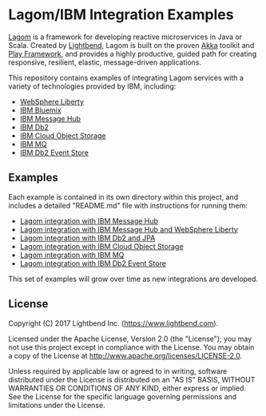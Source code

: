 # Lagom/IBM Integration Examples

[Lagom](https://www.lagomframework.com/) is a framework for developing reactive microservices in Java or Scala. Created by [Lightbend](https://www.lightbend.com/), Lagom is built on the proven [Akka](http://akka.io/) toolkit and [Play Framework](https://playframework.com/), and provides a highly productive, guided path for creating responsive, resilient, elastic, message-driven applications.

This repository contains examples of integrating Lagom services with a variety of technologies provided by IBM, including:

- [WebSphere Liberty](https://developer.ibm.com/wasdev/websphere-liberty/)
- [IBM Bluemix](https://www.ibm.com/cloud-computing/bluemix/)
- [IBM Message Hub](https://developer.ibm.com/messaging/message-hub/)
- [IBM Db2](https://www.ibm.com/analytics/us/en/db2/)
- [IBM Cloud Object Storage](https://www.ibm.com/cloud-computing/bluemix/cloud-object-storage)
- [IBM MQ](http://www.ibm.com/software/products/en/ibm-mq)
- [IBM Db2 Event Store](https://www.ibm.com/us-en/marketplace/db2-event-store)

## Examples

Each example is contained in its own directory within this project, and includes a detailed "README.md" file with instructions for running them:

- [Lagom integration with IBM Message Hub](lagom-message-hub-example/)
- [Lagom integration with IBM Message Hub and WebSphere Liberty](lagom-message-hub-liberty-integration-example/)
- [Lagom integration with IBM Db2 and JPA](lagom-jpa-db2-example/)
- [Lagom integration with IBM Cloud Object Storage](lagom-cloud-object-storage-example/)
- [Lagom integration with IBM MQ](lagom-mq-example-scala/)
- [Lagom integration with IBM Db2 Event Store](lagom-eventstore-example/)


This set of examples will grow over time as new integrations are developed.

## License

Copyright (C) 2017 Lightbend Inc. (https://www.lightbend.com).

Licensed under the Apache License, Version 2.0 (the "License"); you may not use this project except in compliance with the License. You may obtain a copy of the License at http://www.apache.org/licenses/LICENSE-2.0.

Unless required by applicable law or agreed to in writing, software distributed under the License is distributed on an "AS IS" BASIS, WITHOUT WARRANTIES OR CONDITIONS OF ANY KIND, either express or implied. See the License for the specific language governing permissions and limitations under the License.
